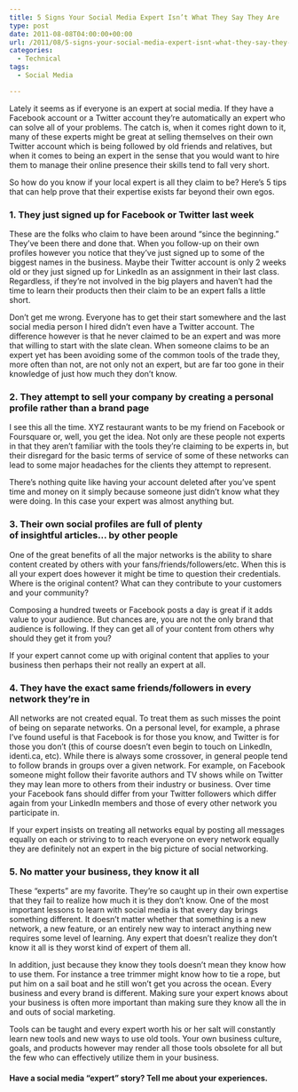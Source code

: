 ```yaml
---
title: 5 Signs Your Social Media Expert Isn’t What They Say They Are
type: post
date: 2011-08-08T04:00:00+00:00
url: /2011/08/5-signs-your-social-media-expert-isnt-what-they-say-they-are/
categories:
  - Technical
tags:
  - Social Media

---
```

Lately it seems as if everyone is an expert at social media. If they have a Facebook account or a Twitter account they’re automatically an expert who can solve all of your problems. The catch is, when it comes right down to it, many of these experts might be great at selling themselves on their own Twitter account which is being followed by old friends and relatives, but when it comes to being an expert in the sense that you would want to hire them to manage their online presence their skills tend to fall very short.

So how do you know if your local expert is all they claim to be? Here’s 5 tips that can help prove that their expertise exists far beyond their own egos.

### 1. They just signed up for Facebook or Twitter last week

These are the folks who claim to have been around “since the beginning.” They’ve been there and done that. When you follow-up on their own profiles however you notice that they’ve just signed up to some of the biggest names in the business. Maybe their Twitter account is only 2 weeks old or they just signed up for LinkedIn as an assignment in their last class. Regardless, if they’re not involved in the big players and haven’t had the time to learn their products then their claim to be an expert falls a little short.

Don’t get me wrong. Everyone has to get their start somewhere and the last social media person I hired didn’t even have a Twitter account. The difference however is that he never claimed to be an expert and was more that willing to start with the slate clean. When someone claims to be an expert yet has been avoiding some of the common tools of the trade they, more often than not, are not only not an expert, but are far too gone in their knowledge of just how much they don’t know.

### 2. They attempt to sell your company by creating a personal profile rather than a brand page

I see this all the time. XYZ restaurant wants to be my friend on Facebook or Foursquare or, well, you get the idea. Not only are these people not experts in that they aren’t familiar with the tools they’re claiming to be experts in, but their disregard for the basic terms of service of some of these networks can lead to some major headaches for the clients they attempt to represent.

There’s nothing quite like having your account deleted after you’ve spent time and money on it simply because someone just didn’t know what they were doing. In this case your expert was almost anything but.

### 3. Their own social profiles are full of plenty of&nbsp;insightful&nbsp;articles… by other people

One of the great benefits of all the major networks is the ability to share content created by others with your fans/friends/followers/etc. When this is all your expert does however it might be time to question their credentials. Where is the original content? What can they contribute to your customers and your community?

Composing a hundred tweets or Facebook posts a day is great if it adds value to your audience. But chances are, you are not the only brand that audience is following. If they can get all of your content from others why should they get it from you?

If your expert cannot come up with original content that applies to your business then perhaps their not really an expert at all.

### 4. They have the exact same friends/followers in every network they’re in

All networks are not created equal. To treat them as such misses the point of being on separate networks. On a personal level, for example, a phrase I’ve found useful is that Facebook is for those you know, and Twitter is for those you don’t (this of course doesn’t even begin to touch on LinkedIn, identi.ca, etc). While there is always some crossover, in general people tend to follow brands in groups over a given network. For example, on Facebook someone might follow their favorite authors and TV shows while on Twitter they may lean more to others from their industry or business. Over time your Facebook fans should differ from your Twitter followers which differ again from your LinkedIn members and those of every other network you participate in.

If your expert insists on treating all networks equal by posting all messages equally on each or striving to to reach everyone on every network equally they are definitely not an expert in the big picture of social networking.

### 5. No matter your business, they know it all

These “experts” are my favorite. They’re so caught up in their own expertise that they fail to realize how much it is they don’t know. One of the most important lessons to learn with social media is that every day brings something different. It doesn’t matter whether that something is a new network, a new feature, or an entirely new way to interact anything new requires some level of learning. Any expert that doesn’t realize they don’t know it all is they worst kind of expert of them all.

In addition, just because they know they tools doesn’t mean they know how to use them. For instance a tree trimmer might know how to tie a rope, but put him on a sail boat and he still won’t get you across the ocean. Every business and every brand is different. Making sure your expert knows about your business is often more important than making sure they know all the in and outs of social marketing.

Tools can be taught and every expert worth his or her salt will constantly learn new tools and new ways to use old tools. Your own business culture, goals, and products however may render all those tools obsolete for all but the few who can effectively utilize them in your business.

#### Have a social media “expert” story? Tell me about your experiences.